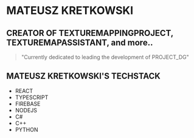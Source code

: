 # **MATEUSZ KRETKOWSKI**

## CREATOR OF TEXTUREMAPPINGPROJECT, TEXTUREMAPASSISTANT, and more..

> "Currently dedicated to leading the development of PROJECT_DG"
> 
## MATEUSZ KRETKOWSKI'S TECHSTACK
- REACT
- TYPESCRIPT
- FIREBASE
- NODEJS
- C#
- C++
- PYTHON
